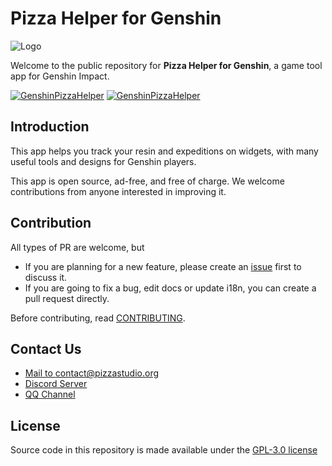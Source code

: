 # Pizza Helper for Genshin

![Logo](https://gi.pizzastudio.org/img/ophelper_post_title_horizontal_with_name.png)

Welcome to the public repository for **Pizza Helper for Genshin**, a game tool app for Genshin Impact.

<a href="https://download.pizzastudio.org/gi"><img src="https://hsr.pizzastudio.org/img/app_store.svg" alt="GenshinPizzaHelper"></a>
<a href="https://download.pizzastudio.org/gi"><img src="https://hsr.pizzastudio.org/img/app_store_mac.svg" alt="GenshinPizzaHelper"></a>

## Introduction

This app helps you track your resin and expeditions on widgets, with many useful tools and designs for Genshin players.

This app is open source, ad-free, and free of charge. We welcome contributions from anyone interested in improving it.

## Contribution

All types of PR are welcome, but
- If you are planning for a new feature, please create an [issue](https://github.com/pizza-studio/GenshinPizzaHelper/issues) first to discuss it.
- If you are going to fix a bug, edit docs or update i18n, you can create a pull request directly.

Before contributing, read [CONTRIBUTING](CONTRIBUTING.md).

## Contact Us

- [Mail to contact@pizzastudio.org](mailto:contact@pizzastudio.org)
- [Discord Server](https://discord.gg/328bxCn5sd)
- [QQ Channel](https://pd.qq.com/s/9z504ipbc)

## License

Source code in this repository is made available under the [GPL-3.0 license](LICENSE)
